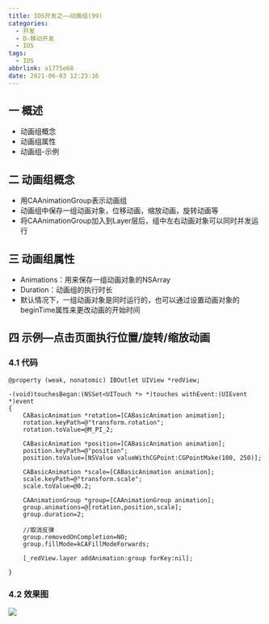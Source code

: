 ```yaml
---
title: IOS开发之——动画组(99)
categories:
  - 开发
  - D-移动开发
  - IOS
tags:
  - IOS
abbrlink: a1775e68
date: 2021-06-03 12:23:16
---
```

## 一 概述

* 动画组概念
* 动画组属性
* 动画组-示例

<!--more-->

## 二 动画组概念

* 用CAAnimationGroup表示动画组
* 动画组中保存一组动画对象，位移动画，缩放动画，旋转动画等
* 将CAAnimationGroup加入到Layer层后，组中左右动画对象可以同时并发运行

## 三 动画组属性

* Animations：用来保存一组动画对象的NSArray
* Duration：动画组的执行时长
* 默认情况下，一组动画对象是同时运行的，也可以通过设置动画对象的beginTime属性来更改动画的开始时间

## 四 示例—点击页面执行位置/旋转/缩放动画

### 4.1 代码

```
@property (weak, nonatomic) IBOutlet UIView *redView;

-(void)touchesBegan:(NSSet<UITouch *> *)touches withEvent:(UIEvent *)event
{
    CABasicAnimation *rotation=[CABasicAnimation animation];
    rotation.keyPath=@"transform.rotation";
    rotation.toValue=@M_PI_2;
    
    CABasicAnimation *position=[CABasicAnimation animation];
    position.keyPath=@"position";
    position.toValue=[NSValue valueWithCGPoint:CGPointMake(100, 250)];
    
    CABasicAnimation *scale=[CABasicAnimation animation];
    scale.keyPath=@"transform.scale";
    scale.toValue=@0.2;
    
    CAAnimationGroup *group=[CAAnimationGroup animation];
    group.animations=@[rotation,position,scale];
    group.duration=2;
    
    //取消反弹
    group.removedOnCompletion=NO;
    group.fillMode=kCAFillModeForwards;
    
    [_redView.layer addAnimation:group forKey:nil];
    
}
```

### 4.2 效果图

![][1]



[1]:https://cdn.jsdelivr.net/gh/PGzxc/CDN@master/blog-ios/ios-anim-group-sample.gif